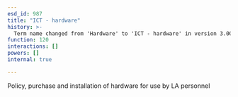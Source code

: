 ```yaml
---
esd_id: 987
title: "ICT - hardware"
history: >-
  Term name changed from 'Hardware' to 'ICT - hardware' in version 3.00.
function: 120
interactions: []
powers: []
internal: true

---
```


Policy, purchase and installation of hardware for use by LA personnel

